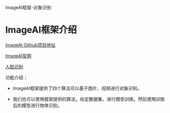 ImageAI框架-对象识别

# ImageAI框架介绍

[ImageAI Github项目地址](https://github.com/OlafenwaMoses/ImageAI)

[ImageAI官网](http://imageai.org)

[人脸识别](https://deepstack.cc)

功能介绍：

- ImageAI框架提供了四个算法可以基于图片、视频进行对象识别。

- 我们也可以使用框架提供的算法，给定数据集，进行模型训练。然后使用训练后的模型进行物体识别。







